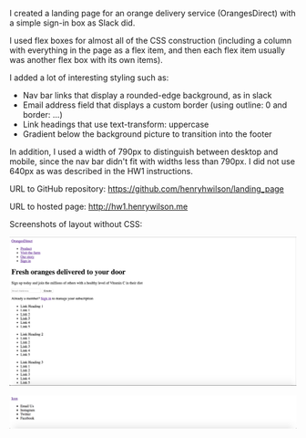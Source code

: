 I created a landing page for an orange delivery service (OrangesDirect) with a simple sign-in box as Slack did. 

I used flex boxes for almost all of the CSS construction (including a column with everything in the page as a flex item, and then each flex item usually was another flex box with its own items).

I added a lot of interesting styling such as:
- Nav bar links that display a rounded-edge background, as in slack
- Email address field that displays a custom border (using outline: 0 and border: ...)
- Link headings that use text-transform: uppercase
- Gradient below the background picture to transition into the footer

In addition, I used a width of 790px to distinguish between desktop and mobile, since the nav bar didn't fit with widths less than 790px. I did not use 640px as was described in the HW1 instructions.

URL to GitHub repository: https://github.com/henryhwilson/landing_page

URL to hosted page: http://hw1.henrywilson.me

Screenshots of layout without CSS:

![alt tag](screenshot_layout_2.png)

![alt tag](screenshot_layout_1.png)
